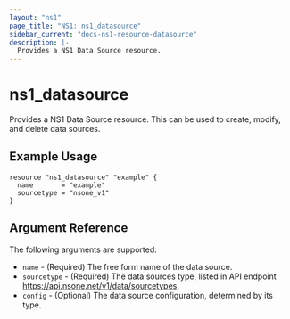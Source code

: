 ```yaml
---
layout: "ns1"
page_title: "NS1: ns1_datasource"
sidebar_current: "docs-ns1-resource-datasource"
description: |-
  Provides a NS1 Data Source resource.
---
```


# ns1\_datasource

Provides a NS1 Data Source resource. This can be used to create, modify, and delete data sources.

## Example Usage

```
resource "ns1_datasource" "example" {
  name       = "example"
  sourcetype = "nsone_v1"
}
```

## Argument Reference

The following arguments are supported:

* `name` - (Required) The free form name of the data source.
* `sourcetype` - (Required) The data sources type, listed in API endpoint https://api.nsone.net/v1/data/sourcetypes.
* `config` - (Optional) The data source configuration, determined by its type.

